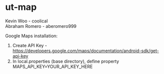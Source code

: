 # ut-map
Kevin Woo - coolical  
Abraham Romero - aberomero999

Google Maps installation:
1. Create API Key - https://developers.google.com/maps/documentation/android-sdk/get-api-key  
2. In local.properties (base directory), define property MAPS_API_KEY=YOUR_API_KEY_HERE
